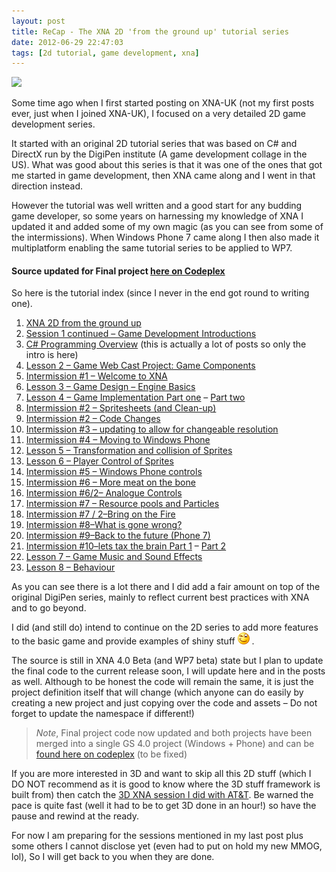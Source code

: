 ```yaml
---
layout: post
title: ReCap - The XNA 2D 'from the ground up' tutorial series
date: 2012-06-29 22:47:03
tags: [2d tutorial, game development, xna]
---
```


![](http://static.howstuffworks.com/gif/telescope-sam-1.jpg)

Some time ago when I first started posting on XNA-UK (not my first posts ever, just when I joined XNA-UK), I focused on a very detailed 2D game development series.

It started with an original 2D tutorial series that was based on C# and DirectX run by the DigiPen institute (A game development collage in the US).  What was good about this series is that it was one of the ones that got me started in game development, then XNA came along and I went in that direction instead.

However the tutorial was well written and a good start for any budding game developer, so some years on harnessing my knowledge of XNA I updated it and added some of my own magic (as you can see from some of the intermissions).  When Windows Phone 7 came along I then also made it multiplatform enabling the same tutorial series to be applied to WP7.

#### Source updated for Final project [here on Codeplex](http://startrooper2dxna.codeplex.com/releases/view/61496)

So here is the tutorial index (since I never in the end got round to writing one).

1. [XNA 2D from the ground up](/_posts/2012-06-29-xna-2d-from-the-ground-up.markdown.markdown)
2. [Session 1 continued – Game Development Introductions](/_posts/2012-06-29-session-1-continued-game-development-introductions.markdown)
3. [C# Programming Overview](/_posts/2012-06-29-c-programming-overview.markdown) (this is actually a lot of posts so only the intro is here)
4. [Lesson 2 – Game Web Cast Project: Game Components](/_posts/2012-06-29-game-web-cast-project-game-components.markdown)
5. [Intermission #1 – Welcome to XNA](/_posts/2012-06-29-intermission-1-welcome-to-xna.markdown)
6. [Lesson 3 – Game Design – Engine Basics](/_posts/2012-06-29-game-design-engine-basics.markdown)
7. [Lesson 4 – Game Implementation Part one](/_posts/2012-06-29-game-implementation-part-one.markdown) – [Part two](/_posts/2012-06-29-game-implementation-part-two.markdown)
8. [Intermission #2 – Spritesheets (and Clean-up)](/_posts/2012-06-29-intermission-2-spritesheets-and-clean-up.markdown)
9. [Intermission #2 – Code Changes](/_posts/2012-06-29-intermission-2-code-changes.markdown)
10. [Intermission #3 – updating to allow for changeable resolution](/_posts/2012-06-29-intermission-3-updating-to-allow-for-changeable-resolution.markdown)
11. [Intermission #4 – Moving to Windows Phone](/_posts/2012-06-29-intermission-4-moving-to-windows-phone.markdown)
12. [Lesson 5 – Transformation and collision of Sprites](/_posts/2012-06-29-transformation-and-collision-of-sprites-lesson-5.markdown)
13. [Lesson 6 – Player Control of Sprites](/_posts/2012-06-29-player-control-of-sprites-lesson-6.markdown)
14. [Intermission #5 – Windows Phone controls](/_posts/2012-06-29-intermission-5-windows-phone-controls.markdown)
15. [Intermission #6 – More meat on the bone](/_posts/2012-06-29-intermission-6-more-meat-on-the-bone.markdown)
16. [Intermission #6/2– Analogue Controls](/_posts/2012-06-29-intermission-62-analogue-controls.markdown)
17. [Intermission #7 – Resource pools and Particles](/_posts/2012-06-29-intermission-7-resource-pools-and-particles.markdown)
18. [Intermission #7 / 2–Bring on the Fire](/_posts/2012-06-29-intermission-7-2bring-on-the-fire.markdown)
19. [Intermission #8–What is gone wrong?](/_posts/2012-06-29-intermission-8-whats-gone-wrong.markdown)
20. [Intermission #9–Back to the future (Phone 7)](/_posts/2012-06-29-intermission-9-back-to-the-future-phone-7.markdown)
21. [Intermission #10–lets tax the brain Part 1](/_posts/2012-06-29-intermission-10-lets-tax-the-brain.markdown) –  [Part 2](/_posts/2012-06-29-intermission-10-part-2-lets-tax-the-brain.markdown)
22. [Lesson 7 – Game Music and Sound Effects](/_posts/2012-06-29-game-music-and-sound-effects-lesson-7.markdown)
23. [Lesson 8 – Behaviour](/_posts/2012-06-29-behaviour-lesson-8.markdown)

As you can see there is a lot there and I did add a fair amount on top of the original DigiPen series, mainly to reflect current best practices with XNA and to go beyond.

I did (and still do) intend to continue on the 2D series to add more features to the basic game and provide examples of shiny stuff ![Winking smile](/assets/img/wordpress/2012/06/wlEmoticon-winkingsmile6.png) .

The source is still in XNA 4.0 Beta (and WP7 beta) state but I plan to update the final code to the current release soon, I will update here and in the posts as well.  Although to be honest the code will remain the same, it is just the project definition itself that will change (which anyone can do easily by creating a new project and just copying over the code and assets – Do not forget to update the namespace if different!)

> *Note*, Final project code now updated and both projects have been merged into a single GS 4.0 project (Windows + Phone) and can be [found here on codeplex](http://startrooper2dxna.codeplex.com/releases/view/61496) (to be fixed)

If you are more interested in 3D and want to skip all this 2D stuff (which I DO NOT recommend as it is good to know where the 3D stuff framework is built from) then catch the [3D XNA session I did with AT&T](http://developer.att.com/developer/Home/Community/null/Events/EventsArchive/4900052).  Be warned the pace is quite fast (well it had to be to get 3D done in an hour!) so have the pause and rewind at the ready.

For now I am preparing for the sessions mentioned in my last post plus some others I cannot disclose yet (even had to put on hold my new MMOG, lol), So I will get back to you when they are done.
